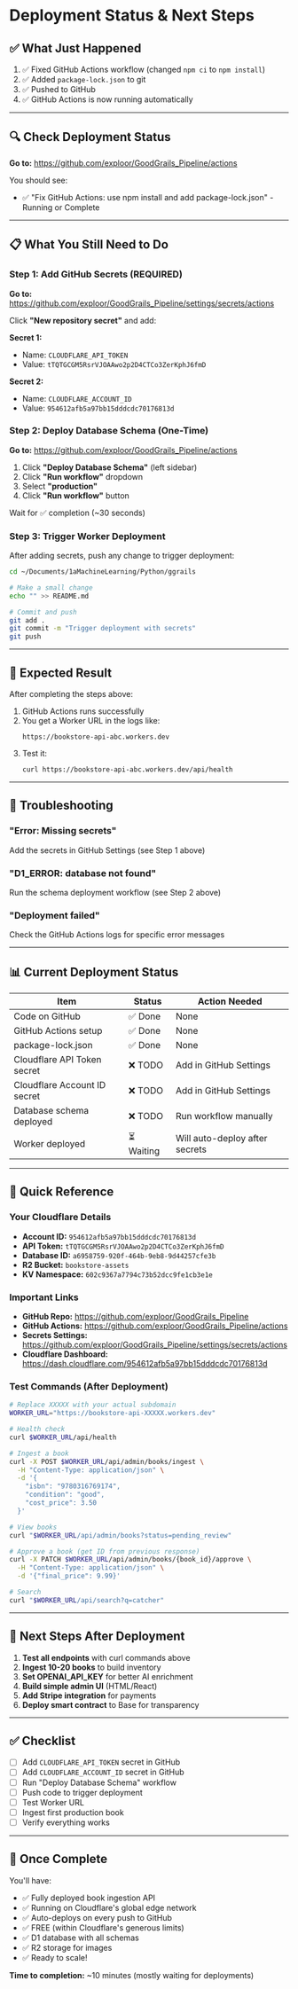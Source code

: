 # Deployment Status & Next Steps

## ✅ What Just Happened

1. ✅ Fixed GitHub Actions workflow (changed `npm ci` to `npm install`)
2. ✅ Added `package-lock.json` to git
3. ✅ Pushed to GitHub
4. ✅ GitHub Actions is now running automatically

---

## 🔍 Check Deployment Status

**Go to:** https://github.com/exploor/GoodGrails_Pipeline/actions

You should see:
- ✅ "Fix GitHub Actions: use npm install and add package-lock.json" - Running or Complete

---

## 📋 What You Still Need to Do

### Step 1: Add GitHub Secrets (REQUIRED)

**Go to:** https://github.com/exploor/GoodGrails_Pipeline/settings/secrets/actions

Click **"New repository secret"** and add:

**Secret 1:**
- Name: `CLOUDFLARE_API_TOKEN`
- Value: `tTQTGCGM5RsrVJOAAwo2p2D4CTCo3ZerKphJ6fmD`

**Secret 2:**
- Name: `CLOUDFLARE_ACCOUNT_ID`
- Value: `954612afb5a97bb15dddcdc70176813d`

### Step 2: Deploy Database Schema (One-Time)

**Go to:** https://github.com/exploor/GoodGrails_Pipeline/actions

1. Click **"Deploy Database Schema"** (left sidebar)
2. Click **"Run workflow"** dropdown
3. Select **"production"**
4. Click **"Run workflow"** button

Wait for ✅ completion (~30 seconds)

### Step 3: Trigger Worker Deployment

After adding secrets, push any change to trigger deployment:

```bash
cd ~/Documents/1aMachineLearning/Python/ggrails

# Make a small change
echo "" >> README.md

# Commit and push
git add .
git commit -m "Trigger deployment with secrets"
git push
```

---

## 🎯 Expected Result

After completing the steps above:

1. GitHub Actions runs successfully
2. You get a Worker URL in the logs like:
   ```
   https://bookstore-api-abc.workers.dev
   ```
3. Test it:
   ```bash
   curl https://bookstore-api-abc.workers.dev/api/health
   ```

---

## 🐛 Troubleshooting

### "Error: Missing secrets"

Add the secrets in GitHub Settings (see Step 1 above)

### "D1_ERROR: database not found"

Run the schema deployment workflow (see Step 2 above)

### "Deployment failed"

Check the GitHub Actions logs for specific error messages

---

## 📊 Current Deployment Status

| Item | Status | Action Needed |
|------|--------|---------------|
| Code on GitHub | ✅ Done | None |
| GitHub Actions setup | ✅ Done | None |
| package-lock.json | ✅ Done | None |
| Cloudflare API Token secret | ❌ TODO | Add in GitHub Settings |
| Cloudflare Account ID secret | ❌ TODO | Add in GitHub Settings |
| Database schema deployed | ❌ TODO | Run workflow manually |
| Worker deployed | ⏳ Waiting | Will auto-deploy after secrets |

---

## 🚀 Quick Reference

### Your Cloudflare Details

- **Account ID:** `954612afb5a97bb15dddcdc70176813d`
- **API Token:** `tTQTGCGM5RsrVJOAAwo2p2D4CTCo3ZerKphJ6fmD`
- **Database ID:** `a6958759-920f-464b-9eb8-9d44257cfe3b`
- **R2 Bucket:** `bookstore-assets`
- **KV Namespace:** `602c9367a7794c73b52dcc9fe1cb3e1e`

### Important Links

- **GitHub Repo:** https://github.com/exploor/GoodGrails_Pipeline
- **GitHub Actions:** https://github.com/exploor/GoodGrails_Pipeline/actions
- **Secrets Settings:** https://github.com/exploor/GoodGrails_Pipeline/settings/secrets/actions
- **Cloudflare Dashboard:** https://dash.cloudflare.com/954612afb5a97bb15dddcdc70176813d

### Test Commands (After Deployment)

```bash
# Replace XXXXX with your actual subdomain
WORKER_URL="https://bookstore-api-XXXXX.workers.dev"

# Health check
curl $WORKER_URL/api/health

# Ingest a book
curl -X POST $WORKER_URL/api/admin/books/ingest \
  -H "Content-Type: application/json" \
  -d '{
    "isbn": "9780316769174",
    "condition": "good",
    "cost_price": 3.50
  }'

# View books
curl "$WORKER_URL/api/admin/books?status=pending_review"

# Approve a book (get ID from previous response)
curl -X PATCH $WORKER_URL/api/admin/books/{book_id}/approve \
  -H "Content-Type: application/json" \
  -d '{"final_price": 9.99}'

# Search
curl "$WORKER_URL/api/search?q=catcher"
```

---

## 📝 Next Steps After Deployment

1. **Test all endpoints** with curl commands above
2. **Ingest 10-20 books** to build inventory
3. **Set OPENAI_API_KEY** for better AI enrichment
4. **Build simple admin UI** (HTML/React)
5. **Add Stripe integration** for payments
6. **Deploy smart contract** to Base for transparency

---

## ✅ Checklist

- [ ] Add `CLOUDFLARE_API_TOKEN` secret in GitHub
- [ ] Add `CLOUDFLARE_ACCOUNT_ID` secret in GitHub
- [ ] Run "Deploy Database Schema" workflow
- [ ] Push code to trigger deployment
- [ ] Test Worker URL
- [ ] Ingest first production book
- [ ] Verify everything works

---

## 🎉 Once Complete

You'll have:
- ✅ Fully deployed book ingestion API
- ✅ Running on Cloudflare's global edge network
- ✅ Auto-deploys on every push to GitHub
- ✅ FREE (within Cloudflare's generous limits)
- ✅ D1 database with all schemas
- ✅ R2 storage for images
- ✅ Ready to scale!

**Time to completion:** ~10 minutes (mostly waiting for deployments)
